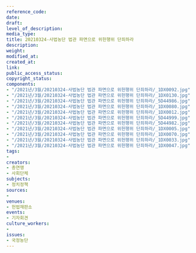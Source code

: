 ```yaml
---
reference_code: 
date: 
draft: 
level_of_description: 
media_type: 
title: 20210324-사법농단 법관 파면으로 위헌행위 단죄하라
description: 
weight: 
modified_at: 
created_at: 
link: 
public_access_status: 
copyright_status: 
components:
- "/2021년/3월/20210324-사법농단 법관 파면으로 위헌행위 단죄하라/_1DX0092.jpg"
- "/2021년/3월/20210324-사법농단 법관 파면으로 위헌행위 단죄하라/_1DX0130.jpg"
- "/2021년/3월/20210324-사법농단 법관 파면으로 위헌행위 단죄하라/_5D44986.jpg"
- "/2021년/3월/20210324-사법농단 법관 파면으로 위헌행위 단죄하라/_1DX0080.jpg"
- "/2021년/3월/20210324-사법농단 법관 파면으로 위헌행위 단죄하라/_1DX0012.jpg"
- "/2021년/3월/20210324-사법농단 법관 파면으로 위헌행위 단죄하라/_5D44999.jpg"
- "/2021년/3월/20210324-사법농단 법관 파면으로 위헌행위 단죄하라/_5D44982.jpg"
- "/2021년/3월/20210324-사법농단 법관 파면으로 위헌행위 단죄하라/_1DX0005.jpg"
- "/2021년/3월/20210324-사법농단 법관 파면으로 위헌행위 단죄하라/_1DX0070.jpg"
- "/2021년/3월/20210324-사법농단 법관 파면으로 위헌행위 단죄하라/_1DX0033.jpg"
- "/2021년/3월/20210324-사법농단 법관 파면으로 위헌행위 단죄하라/_1DX0047.jpg"
tags:
- 
creators:
- 총연맹
- 사회단체
subjects:
- 정치정책
sources:
- 
venues:
- 헌법재판소
events:
- 기자회견
culture_workers:
- 
issues:
- 국정농단
---
```

